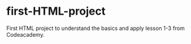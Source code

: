# first-HTML-project
First HTML project to understand the basics and apply lesson 1-3 from Codeacademy.
